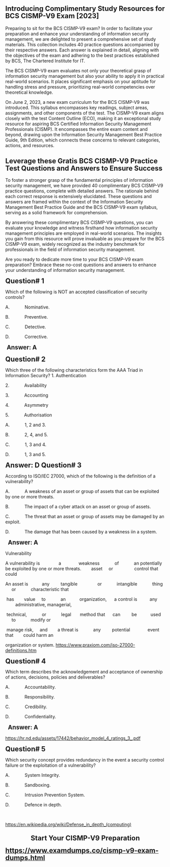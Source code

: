 <h1 class="MsoNormal"><strong style="mso-bidi-font-weight: normal;"><span style="font-size: 16.0pt; line-height: 107%;">Introducing Complimentary Study Resources for BCS CISMP-V9 Exam [2023]</span></strong></h1><p class="MsoNormal">Preparing to sit for the BCS CISMP-V9 exam? In order to facilitate your preparation and enhance your understanding of information security management, we are delighted to present a comprehensive set of study materials. This collection includes 40 practice questions accompanied by their respective answers. Each answer is explained in detail, aligning with the objectives of the exam and adhering to the best practices established by BCS, The Chartered Institute for IT.</p><p class="MsoNormal">The BCS CISMP-V9 exam evaluates not only your theoretical grasp of information security management but also your ability to apply it in practical real-world scenarios. It places significant emphasis on your aptitude for handling stress and pressure, prioritizing real-world competencies over theoretical knowledge.</p><p class="MsoNormal">On June 2, 2023, a new exam curriculum for the BCS CISMP-V9 was introduced. This syllabus encompasses key readings, subject areas, assignments, and other components of the test. The CISMP-V9 exam aligns closely with the test Content Outline (ECO), making it an exceptional study resource for aspiring BCS Certified Information Security Management Professionals (CISMP). It encompasses the entire exam content and beyond, drawing upon the Information Security Management Best Practice Guide, 9th Edition, which connects these concerns to relevant categories, actions, and resources.</p><h2 class="MsoNormal"><strong style="mso-bidi-font-weight: normal;"><span style="font-size: 16.0pt; line-height: 107%;">Leverage these Gratis BCS CISMP-V9 Practice Test Questions and Answers to Ensure Success</span></strong></h2><p class="MsoNormal">To foster a stronger grasp of the fundamental principles of information security management, we have provided 40 complimentary BCS CISMP-V9 practice questions, complete with detailed answers. The rationale behind each correct response is extensively elucidated. These questions and answers are framed within the context of the Information Security Management Best Practice Guide and the BCS CISMP-V9 exam syllabus, serving as a solid framework for comprehension.</p><p class="MsoNormal">By answering these complimentary BCS CISMP-V9 questions, you can evaluate your knowledge and witness firsthand how information security management principles are employed in real-world scenarios. The insights you gain from this resource will prove invaluable as you prepare for the BCS CISMP-V9 exam, widely recognized as the industry benchmark for professionals in the field of information security management.</p><p class="MsoNormal">Are you ready to dedicate more time to your BCS CISMP-V9 exam preparation? Embrace these no-cost questions and answers to enhance your understanding of information security management.</p><p class="MsoNormal"><strong style="mso-bidi-font-weight: normal;"><span style="font-size: 16.0pt; line-height: 107%;">Question# 1 </span></strong></p><p class="MsoNormal">Which of the following is NOT an accepted classification of security controls?</p><p class="MsoNormal">A.<span style="mso-tab-count: 1;">&nbsp;&nbsp;&nbsp;&nbsp;&nbsp;&nbsp;&nbsp;&nbsp;&nbsp;&nbsp;&nbsp; </span>Nominative.</p><p class="MsoNormal">B.<span style="mso-tab-count: 1;">&nbsp;&nbsp;&nbsp;&nbsp;&nbsp;&nbsp;&nbsp;&nbsp;&nbsp;&nbsp;&nbsp; </span>Preventive.</p><p class="MsoNormal">C.<span style="mso-tab-count: 1;">&nbsp;&nbsp;&nbsp;&nbsp;&nbsp;&nbsp;&nbsp;&nbsp;&nbsp;&nbsp;&nbsp; </span>Detective.</p><p class="MsoNormal">D.<span style="mso-tab-count: 1;">&nbsp;&nbsp;&nbsp;&nbsp;&nbsp;&nbsp;&nbsp;&nbsp;&nbsp;&nbsp;&nbsp; </span>Corrective.</p><p class="MsoNormal"><span style="font-size: 14pt;"><strong><span style="mso-spacerun: yes;">&nbsp;Answer: A</span></strong></span><span style="mso-no-proof: yes;"><!--[endif]--></span></p><p class="MsoNormal"><strong style="mso-bidi-font-weight: normal;"><span style="font-size: 16.0pt; line-height: 107%;">Question# 2 </span></strong></p><p class="MsoNormal">Which three of the following characteristics form the AAA Triad in Information Security? 1. Authentication</p><p class="MsoNormal">2.<span style="mso-tab-count: 1;">&nbsp;&nbsp;&nbsp;&nbsp;&nbsp;&nbsp;&nbsp;&nbsp;&nbsp;&nbsp;&nbsp; </span>Availability</p><p class="MsoNormal">3.<span style="mso-tab-count: 1;">&nbsp;&nbsp;&nbsp;&nbsp;&nbsp;&nbsp;&nbsp;&nbsp;&nbsp;&nbsp;&nbsp; </span>Accounting</p><p class="MsoNormal">4.<span style="mso-tab-count: 1;">&nbsp;&nbsp;&nbsp;&nbsp;&nbsp;&nbsp;&nbsp;&nbsp;&nbsp;&nbsp;&nbsp; </span>Asymmetry</p><p class="MsoNormal">5.<span style="mso-tab-count: 1;">&nbsp;&nbsp;&nbsp;&nbsp;&nbsp;&nbsp;&nbsp;&nbsp;&nbsp;&nbsp;&nbsp; </span>Authorisation</p><p class="MsoNormal">A.<span style="mso-tab-count: 1;">&nbsp;&nbsp;&nbsp;&nbsp;&nbsp;&nbsp;&nbsp;&nbsp;&nbsp;&nbsp;&nbsp; </span>1, 2 and 3.</p><p class="MsoNormal">B.<span style="mso-tab-count: 1;">&nbsp;&nbsp;&nbsp;&nbsp;&nbsp;&nbsp;&nbsp;&nbsp;&nbsp;&nbsp;&nbsp; </span>2, 4, and 5.</p><p class="MsoNormal">C.<span style="mso-tab-count: 1;">&nbsp;&nbsp;&nbsp;&nbsp;&nbsp;&nbsp;&nbsp;&nbsp;&nbsp;&nbsp;&nbsp; </span>1, 3 and 4.</p><p class="MsoNormal">D.<span style="mso-tab-count: 1;">&nbsp;&nbsp;&nbsp;&nbsp;&nbsp;&nbsp;&nbsp;&nbsp;&nbsp;&nbsp;&nbsp; </span>1, 3 and 5.</p><p class="MsoNormal"><strong style="mso-bidi-font-weight: normal;"><span style="font-size: 16.0pt; line-height: 107%;">Answer: D Question# 3 </span></strong></p><p class="MsoNormal">According to ISO/IEC 27000, which of the following is the definition of a vulnerability?</p><p class="MsoNormal">A.<span style="mso-tab-count: 1;">&nbsp;&nbsp;&nbsp;&nbsp;&nbsp;&nbsp;&nbsp;&nbsp;&nbsp;&nbsp;&nbsp; </span>A weakness of an asset or group of assets that can be exploited by one or more threats.</p><p class="MsoNormal">B.<span style="mso-tab-count: 1;">&nbsp;&nbsp;&nbsp;&nbsp;&nbsp;&nbsp;&nbsp;&nbsp;&nbsp;&nbsp;&nbsp; </span>The impact of a cyber attack on an asset or group of assets.</p><p class="MsoNormal">C.<span style="mso-tab-count: 1;">&nbsp;&nbsp;&nbsp;&nbsp;&nbsp;&nbsp;&nbsp;&nbsp;&nbsp;&nbsp;&nbsp; </span>The threat that an asset or group of assets may be damaged by an exploit.</p><p class="MsoNormal">D.<span style="mso-tab-count: 1;">&nbsp;&nbsp;&nbsp;&nbsp;&nbsp;&nbsp;&nbsp;&nbsp;&nbsp;&nbsp;&nbsp; </span>The damage that has been caused by a weakness iin a system.</p><p class="MsoNormal"><span style="mso-spacerun: yes;">&nbsp;<span style="font-size: 14pt;"><strong>&nbsp;Answer: A</strong></span></span><span style="mso-no-proof: yes;"><!--[endif]--></span></p><p class="MsoNormal">Vulnerability</p><p class="MsoNormal">A vulnerability is <span style="mso-tab-count: 1;">&nbsp;&nbsp;&nbsp;&nbsp;&nbsp;&nbsp;&nbsp;&nbsp;&nbsp;&nbsp;&nbsp;&nbsp;&nbsp; </span>a <span style="mso-tab-count: 1;">&nbsp;&nbsp;&nbsp;&nbsp;&nbsp;&nbsp;&nbsp;&nbsp;&nbsp;&nbsp;&nbsp;&nbsp; </span>weakness <span style="mso-tab-count: 1;">&nbsp;&nbsp;&nbsp;&nbsp;&nbsp;&nbsp;&nbsp;&nbsp;&nbsp;&nbsp; </span>of <span style="mso-tab-count: 1;">&nbsp;&nbsp;&nbsp;&nbsp;&nbsp;&nbsp;&nbsp;&nbsp;&nbsp;&nbsp; </span>an potentially be exploited by one or more threats. <span style="mso-tab-count: 1;">&nbsp;&nbsp;&nbsp;&nbsp;&nbsp;&nbsp; </span>asset <span style="mso-tab-count: 1;">&nbsp;&nbsp;&nbsp; </span>or <span style="mso-tab-count: 1;">&nbsp;&nbsp;&nbsp;&nbsp;&nbsp;&nbsp;&nbsp;&nbsp;&nbsp;&nbsp;&nbsp;&nbsp;&nbsp;&nbsp;&nbsp; </span>control that could</p><p class="MsoNormal">An asset is <span style="mso-tab-count: 1;">&nbsp;&nbsp;&nbsp;&nbsp;&nbsp;&nbsp;&nbsp;&nbsp;&nbsp; </span>any <span style="mso-tab-count: 1;">&nbsp;&nbsp;&nbsp;&nbsp;&nbsp;&nbsp;&nbsp; </span>tangible <span style="mso-tab-count: 1;">&nbsp;&nbsp;&nbsp;&nbsp;&nbsp;&nbsp;&nbsp;&nbsp;&nbsp;&nbsp;&nbsp;&nbsp;&nbsp;&nbsp; </span>or <span style="mso-tab-count: 1;">&nbsp;&nbsp;&nbsp;&nbsp;&nbsp;&nbsp;&nbsp;&nbsp;&nbsp;&nbsp; </span>intangible <span style="mso-tab-count: 1;">&nbsp;&nbsp;&nbsp;&nbsp;&nbsp;&nbsp;&nbsp;&nbsp;&nbsp;&nbsp; </span>thing <span style="mso-tab-count: 1;">&nbsp;&nbsp;&nbsp;&nbsp; </span>or <span style="mso-tab-count: 1;">&nbsp;&nbsp;&nbsp;&nbsp;&nbsp;&nbsp;&nbsp;&nbsp;&nbsp;&nbsp; </span>characteristic that</p><p class="MsoNormal"><span style="mso-spacerun: yes;">&nbsp;</span>has <span style="mso-tab-count: 1;">&nbsp;&nbsp;&nbsp;&nbsp;&nbsp;&nbsp; </span>value <span style="mso-tab-count: 1;">&nbsp;&nbsp;&nbsp; </span>to <span style="mso-tab-count: 1;">&nbsp;&nbsp;&nbsp;&nbsp;&nbsp;&nbsp;&nbsp;&nbsp;&nbsp;&nbsp; </span>an <span style="mso-tab-count: 1;">&nbsp;&nbsp;&nbsp;&nbsp;&nbsp;&nbsp;&nbsp;&nbsp;&nbsp; </span>organization, <span style="mso-tab-count: 1;">&nbsp;&nbsp;&nbsp;&nbsp; </span>a control is <span style="mso-tab-count: 1;">&nbsp;&nbsp;&nbsp;&nbsp;&nbsp;&nbsp;&nbsp;&nbsp; </span>any <span style="mso-tab-count: 1;">&nbsp;&nbsp;&nbsp;&nbsp;&nbsp;&nbsp;&nbsp; </span>administrative, managerial,</p><p class="MsoNormal"><span style="mso-spacerun: yes;">&nbsp;</span>technical, <span style="mso-tab-count: 1;">&nbsp;&nbsp;&nbsp;&nbsp;&nbsp;&nbsp;&nbsp;&nbsp;&nbsp;&nbsp; </span>or <span style="mso-tab-count: 1;">&nbsp;&nbsp;&nbsp;&nbsp;&nbsp;&nbsp;&nbsp;&nbsp;&nbsp;&nbsp; </span>legal <span style="mso-tab-count: 1;">&nbsp;&nbsp;&nbsp;&nbsp;&nbsp; </span>method that <span style="mso-tab-count: 1;">&nbsp;&nbsp;&nbsp;&nbsp; </span>can <span style="mso-tab-count: 1;">&nbsp;&nbsp;&nbsp;&nbsp;&nbsp;&nbsp;&nbsp; </span>be <span style="mso-tab-count: 1;">&nbsp;&nbsp;&nbsp;&nbsp;&nbsp;&nbsp;&nbsp;&nbsp;&nbsp; </span>used <span style="mso-tab-count: 1;">&nbsp;&nbsp;&nbsp;&nbsp; </span>to <span style="mso-tab-count: 1;">&nbsp;&nbsp;&nbsp;&nbsp;&nbsp;&nbsp;&nbsp;&nbsp;&nbsp;&nbsp; </span>modify or</p><p class="MsoNormal"><span style="mso-spacerun: yes;">&nbsp;</span>manage risk, <span style="mso-tab-count: 1;">&nbsp;&nbsp;&nbsp; </span>and <span style="mso-tab-count: 1;">&nbsp;&nbsp;&nbsp;&nbsp;&nbsp;&nbsp; </span>a threat is <span style="mso-tab-count: 1;">&nbsp;&nbsp;&nbsp;&nbsp;&nbsp;&nbsp;&nbsp;&nbsp;&nbsp;&nbsp; </span>any <span style="mso-tab-count: 1;">&nbsp;&nbsp;&nbsp;&nbsp;&nbsp;&nbsp;&nbsp; </span>potential <span style="mso-tab-count: 1;">&nbsp;&nbsp;&nbsp;&nbsp;&nbsp;&nbsp;&nbsp;&nbsp;&nbsp;&nbsp;&nbsp;&nbsp; </span>event <span style="mso-tab-count: 1;">&nbsp;&nbsp; </span>that <span style="mso-tab-count: 1;">&nbsp;&nbsp;&nbsp;&nbsp;&nbsp;&nbsp; </span>could harm an</p><p class="MsoNormal">organization or system. <a href="https://www.praxiom.com/iso-27000-definitions.htm">https://www.praxiom.com/iso-27000-definitions.htm</a></p><p class="MsoNormal"><strong style="mso-bidi-font-weight: normal;"><span style="font-size: 16.0pt; line-height: 107%;">Question# 4 </span></strong></p><p class="MsoNormal">Which term describes the acknowledgement and acceptance of ownership of actions, decisions, policies and deliverables?</p><p class="MsoNormal">A.<span style="mso-tab-count: 1;">&nbsp;&nbsp;&nbsp;&nbsp;&nbsp;&nbsp;&nbsp;&nbsp;&nbsp;&nbsp;&nbsp; </span>Accountability.</p><p class="MsoNormal">B.<span style="mso-tab-count: 1;">&nbsp;&nbsp;&nbsp;&nbsp;&nbsp;&nbsp;&nbsp;&nbsp;&nbsp;&nbsp;&nbsp; </span>Responsibility.</p><p class="MsoNormal">C.<span style="mso-tab-count: 1;">&nbsp;&nbsp;&nbsp;&nbsp;&nbsp;&nbsp;&nbsp;&nbsp;&nbsp;&nbsp;&nbsp; </span>Credibility.</p><p class="MsoNormal">D.<span style="mso-tab-count: 1;">&nbsp;&nbsp;&nbsp;&nbsp;&nbsp;&nbsp;&nbsp;&nbsp;&nbsp;&nbsp;&nbsp; </span>Confidentiality.</p><p class="MsoNormal"><span style="mso-spacerun: yes;">&nbsp;<span style="font-size: 14pt;"><strong>&nbsp;Answer: A</strong></span></span><span style="mso-no-proof: yes;"><!--[endif]--></span></p><p class="MsoNormal"><a href="https://hr.nd.edu/assets/17442/behavior_model_4_ratings_3_.pdf">https://hr.nd.edu/assets/17442/behavior_model_4_ratings_3_.pdf</a><span style="mso-spacerun: yes;">&nbsp; </span></p><p class="MsoNormal"><strong style="mso-bidi-font-weight: normal;"><span style="font-size: 16.0pt; line-height: 107%;">Question# 5 </span></strong></p><p class="MsoNormal">Which security concept provides redundancy in the event a security control failure or the exploitation of a vulnerability?</p><p class="MsoNormal">A.<span style="mso-tab-count: 1;">&nbsp;&nbsp;&nbsp;&nbsp;&nbsp;&nbsp;&nbsp;&nbsp;&nbsp;&nbsp;&nbsp; </span>System Integrity.</p><p class="MsoNormal">B.<span style="mso-tab-count: 1;">&nbsp;&nbsp;&nbsp;&nbsp;&nbsp;&nbsp;&nbsp;&nbsp;&nbsp;&nbsp;&nbsp; </span>Sandboxing.</p><p class="MsoNormal">C.<span style="mso-tab-count: 1;">&nbsp;&nbsp;&nbsp;&nbsp;&nbsp;&nbsp;&nbsp;&nbsp;&nbsp;&nbsp;&nbsp; </span>Intrusion Prevention System.</p><p class="MsoNormal">D.<span style="mso-tab-count: 1;">&nbsp;&nbsp;&nbsp;&nbsp;&nbsp;&nbsp;&nbsp;&nbsp;&nbsp;&nbsp;&nbsp; </span>Defence in depth.</p><p class="MsoNormal"><span style="mso-spacerun: yes;">&nbsp;</span></p><p class="MsoNormal"><a href="https://en.wikipedia.org/wiki/Defense_in_depth_(computing)">https://en.wikipedia.org/wiki/Defense_in_depth_(computing)</a></p><h3 class="MsoNormal" style="text-align: center;" align="center"><strong style="mso-bidi-font-weight: normal;"><span style="font-size: 16.0pt; line-height: 107%;">Start Your CISMP-V9 Preparation</span></strong></h3><p class="MsoNormal"><a href="https://www.examdumps.co/cismp-v9-exam-dumps.html"><strong style="mso-bidi-font-weight: normal;"><span style="font-size: 16.0pt; line-height: 107%;">https://www.examdumps.co/cismp-v9-exam-dumps.html</span></strong></a><strong style="mso-bidi-font-weight: normal;"><span style="font-size: 16.0pt; line-height: 107%;"> </span></strong></p>
